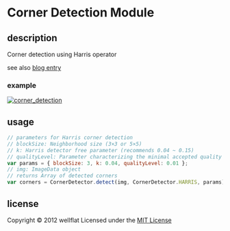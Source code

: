 # Corner Detection Module

## description

Corner detection using Harris operator

see also [blog entry][entry]

### example
[![corner_detection](http://rest-term.com/labs/repos/images/room_corners.jpg)](http://rest-term.com/labs/html5/corner.html)

## usage

```js
// parameters for Harris corner detection
// blockSize: Neighborhood size (3×3 or 5×5)
// k: Harris detector free parameter (recommends 0.04 ~ 0.15)
// qualityLevel: Parameter characterizing the minimal accepted quality of image corners
var params = { blockSize: 3, k: 0.04, qualityLevel: 0.01 };
// img: ImageData object
// returns Array of detected corners
var corners = CornerDetector.detect(img, CornerDetector.HARRIS, params);

```

license
----------
Copyright &copy; 2012 wellflat Licensed under the [MIT License][MIT]

[MIT]: http://www.opensource.org/licenses/mit-license.php
[entry]: http://rest-term.com/archives/2986/
